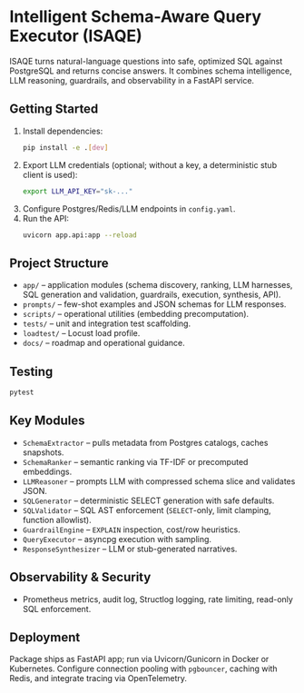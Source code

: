 # Intelligent Schema-Aware Query Executor (ISAQE)

ISAQE turns natural-language questions into safe, optimized SQL against PostgreSQL and returns concise answers. It combines schema intelligence, LLM reasoning, guardrails, and observability in a FastAPI service.

## Getting Started

1. Install dependencies:
   ```bash
   pip install -e .[dev]
   ```
2. Export LLM credentials (optional; without a key, a deterministic stub client is used):
   ```bash
   export LLM_API_KEY="sk-..."
   ```
3. Configure Postgres/Redis/LLM endpoints in `config.yaml`.
4. Run the API:
   ```bash
   uvicorn app.api:app --reload
   ```

## Project Structure

- `app/` – application modules (schema discovery, ranking, LLM harnesses, SQL generation and validation, guardrails, execution, synthesis, API).
- `prompts/` – few-shot examples and JSON schemas for LLM responses.
- `scripts/` – operational utilities (embedding precomputation).
- `tests/` – unit and integration test scaffolding.
- `loadtest/` – Locust load profile.
- `docs/` – roadmap and operational guidance.

## Testing

```bash
pytest
```

## Key Modules

- `SchemaExtractor` – pulls metadata from Postgres catalogs, caches snapshots.
- `SchemaRanker` – semantic ranking via TF-IDF or precomputed embeddings.
- `LLMReasoner` – prompts LLM with compressed schema slice and validates JSON.
- `SQLGenerator` – deterministic SELECT generation with safe defaults.
- `SQLValidator` – SQL AST enforcement (`SELECT`-only, limit clamping, function allowlist).
- `GuardrailEngine` – `EXPLAIN` inspection, cost/row heuristics.
- `QueryExecutor` – asyncpg execution with sampling.
- `ResponseSynthesizer` – LLM or stub-generated narratives.

## Observability & Security

- Prometheus metrics, audit log, Structlog logging, rate limiting, read-only SQL enforcement.

## Deployment

Package ships as FastAPI app; run via Uvicorn/Gunicorn in Docker or Kubernetes. Configure connection pooling with `pgbouncer`, caching with Redis, and integrate tracing via OpenTelemetry.
